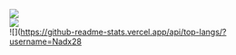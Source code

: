 

![](https://github-readme-stats.vercel.app/api?username=Nadx28&theme=highcontrast&hide_border=false&include_all_commits=false&count_private=false)<br/>
![](https://github-readme-streak-stats.herokuapp.com/?user=Nadx28&theme=highcontrast&hide_border=false)<br/>
![](https://github-readme-stats.vercel.app/api/top-langs/?username=Nadx28<br/>


